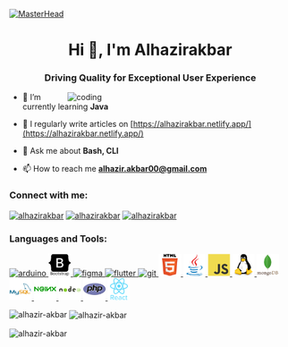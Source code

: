 [![MasterHead](https://media.giphy.com/media/v1.Y2lkPTc5MGI3NjExMzFiYzNlODgzZDQ0MGEzNzc4YWQwMDRjMzY1NTU1MWE3N2UxMGE3NiZlcD12MV9pbnRlcm5hbF9naWZzX2dpZklkJmN0PWc/MYI6NK4JOGpOzOriEg/giphy.gif)]()
<h1 align="center">Hi 👋, I'm Alhazirakbar</h1>
<h3 align="center">Driving Quality for Exceptional User Experience</h3>

 <img align="right" alt="coding" width="400" src="https://media.giphy.com/media/v1.Y2lkPTc5MGI3NjExN2QxOGQxY2Q4OTIwYTczNWU5ZWQ4ZDg0YTgyZDYzMzhiNGZiN2U5MCZlcD12MV9pbnRlcm5hbF9naWZzX2dpZklkJmN0PWc/LmxS3CI4Pqk7aPviYO/giphy-downsized.gif"/> 

- 🌱 I’m currently learning **Java**

- 📝 I regularly write articles on [https://alhazirakbar.netlify.app/](https://alhazirakbar.netlify.app/)

- 💬 Ask me about **Bash, CLI**

- 📫 How to reach me **alhazir.akbar00@gmail.com**

<h3 align="left">Connect with me:</h3>
<p align="left">
<a href="https://twitter.com/alhazirakbar" target="blank"><img align="center" src="https://raw.githubusercontent.com/rahuldkjain/github-profile-readme-generator/master/src/images/icons/Social/twitter.svg" alt="alhazirakbar" height="30" width="40" /></a>
<a href="https://linkedin.com/in/alhazirakbar" target="blank"><img align="center" src="https://raw.githubusercontent.com/rahuldkjain/github-profile-readme-generator/master/src/images/icons/Social/linked-in-alt.svg" alt="alhazirakbar" height="30" width="40" /></a>
<a href="https://instagram.com/alhazirakbar" target="blank"><img align="center" src="https://raw.githubusercontent.com/rahuldkjain/github-profile-readme-generator/master/src/images/icons/Social/instagram.svg" alt="alhazirakbar" height="30" width="40" /></a>
</p>

<h3 align="left">Languages and Tools:</h3>
<p align="left"> <a href="https://www.arduino.cc/" target="_blank" rel="noreferrer"> <img src="https://cdn.worldvectorlogo.com/logos/arduino-1.svg" alt="arduino" width="40" height="40"/> </a> <a href="https://getbootstrap.com" target="_blank" rel="noreferrer"> <img src="https://raw.githubusercontent.com/devicons/devicon/master/icons/bootstrap/bootstrap-plain-wordmark.svg" alt="bootstrap" width="40" height="40"/> </a> <a href="https://www.figma.com/" target="_blank" rel="noreferrer"> <img src="https://www.vectorlogo.zone/logos/figma/figma-icon.svg" alt="figma" width="40" height="40"/> </a> <a href="https://flutter.dev" target="_blank" rel="noreferrer"> <img src="https://www.vectorlogo.zone/logos/flutterio/flutterio-icon.svg" alt="flutter" width="40" height="40"/> </a> <a href="https://git-scm.com/" target="_blank" rel="noreferrer"> <img src="https://www.vectorlogo.zone/logos/git-scm/git-scm-icon.svg" alt="git" width="40" height="40"/> </a> <a href="https://www.w3.org/html/" target="_blank" rel="noreferrer"> <img src="https://raw.githubusercontent.com/devicons/devicon/master/icons/html5/html5-original-wordmark.svg" alt="html5" width="40" height="40"/> </a> <a href="https://www.java.com" target="_blank" rel="noreferrer"> <img src="https://raw.githubusercontent.com/devicons/devicon/master/icons/java/java-original.svg" alt="java" width="40" height="40"/> </a> <a href="https://developer.mozilla.org/en-US/docs/Web/JavaScript" target="_blank" rel="noreferrer"> <img src="https://raw.githubusercontent.com/devicons/devicon/master/icons/javascript/javascript-original.svg" alt="javascript" width="40" height="40"/> </a> <a href="https://www.linux.org/" target="_blank" rel="noreferrer"> <img src="https://raw.githubusercontent.com/devicons/devicon/master/icons/linux/linux-original.svg" alt="linux" width="40" height="40"/> </a> <a href="https://www.mongodb.com/" target="_blank" rel="noreferrer"> <img src="https://raw.githubusercontent.com/devicons/devicon/master/icons/mongodb/mongodb-original-wordmark.svg" alt="mongodb" width="40" height="40"/> </a> <a href="https://www.mysql.com/" target="_blank" rel="noreferrer"> <img src="https://raw.githubusercontent.com/devicons/devicon/master/icons/mysql/mysql-original-wordmark.svg" alt="mysql" width="40" height="40"/> </a> <a href="https://www.nginx.com" target="_blank" rel="noreferrer"> <img src="https://raw.githubusercontent.com/devicons/devicon/master/icons/nginx/nginx-original.svg" alt="nginx" width="40" height="40"/> </a> <a href="https://nodejs.org" target="_blank" rel="noreferrer"> <img src="https://raw.githubusercontent.com/devicons/devicon/master/icons/nodejs/nodejs-original-wordmark.svg" alt="nodejs" width="40" height="40"/> </a> <a href="https://www.php.net" target="_blank" rel="noreferrer"> <img src="https://raw.githubusercontent.com/devicons/devicon/master/icons/php/php-original.svg" alt="php" width="40" height="40"/> </a> <a href="https://reactjs.org/" target="_blank" rel="noreferrer"> <img src="https://raw.githubusercontent.com/devicons/devicon/master/icons/react/react-original-wordmark.svg" alt="react" width="40" height="40"/> </a> </p>

<p><img align="left" src="https://github-readme-stats.vercel.app/api/top-langs?username=alhazir-akbar&show_icons=true&locale=en&layout=compact" alt="alhazir-akbar" /></p>

<p>&nbsp;<img align="center" src="https://github-readme-stats.vercel.app/api?username=alhazir-akbar&show_icons=true&locale=en" alt="alhazir-akbar" /></p>

<p><img align="center" src="https://github-readme-streak-stats.herokuapp.com/?user=alhazir-akbar&" alt="alhazir-akbar" /></p>

